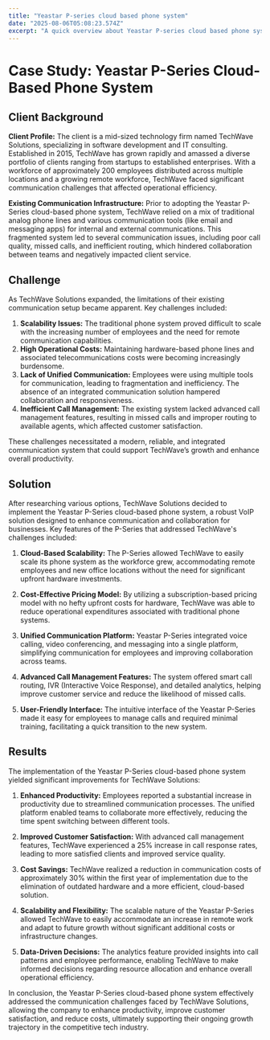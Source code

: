 ```yaml
---
title: "Yeastar P-series cloud based phone system"
date: "2025-08-06T05:08:23.574Z"
excerpt: "A quick overview about Yeastar P-series cloud based phone system for SMBs."
---
```

# Case Study: Yeastar P-Series Cloud-Based Phone System

## Client Background

**Client Profile:**
The client is a mid-sized technology firm named TechWave Solutions, specializing in software development and IT consulting. Established in 2015, TechWave has grown rapidly and amassed a diverse portfolio of clients ranging from startups to established enterprises. With a workforce of approximately 200 employees distributed across multiple locations and a growing remote workforce, TechWave faced significant communication challenges that affected operational efficiency.

**Existing Communication Infrastructure:**
Prior to adopting the Yeastar P-Series cloud-based phone system, TechWave relied on a mix of traditional analog phone lines and various communication tools (like email and messaging apps) for internal and external communications. This fragmented system led to several communication issues, including poor call quality, missed calls, and inefficient routing, which hindered collaboration between teams and negatively impacted client service.

## Challenge

As TechWave Solutions expanded, the limitations of their existing communication setup became apparent. Key challenges included:

1. **Scalability Issues:** The traditional phone system proved difficult to scale with the increasing number of employees and the need for remote communication capabilities.
2. **High Operational Costs:** Maintaining hardware-based phone lines and associated telecommunications costs were becoming increasingly burdensome.
3. **Lack of Unified Communication:** Employees were using multiple tools for communication, leading to fragmentation and inefficiency. The absence of an integrated communication solution hampered collaboration and responsiveness.
4. **Inefficient Call Management:** The existing system lacked advanced call management features, resulting in missed calls and improper routing to available agents, which affected customer satisfaction.

These challenges necessitated a modern, reliable, and integrated communication system that could support TechWave’s growth and enhance overall productivity.

## Solution

After researching various options, TechWave Solutions decided to implement the Yeastar P-Series cloud-based phone system, a robust VoIP solution designed to enhance communication and collaboration for businesses. Key features of the P-Series that addressed TechWave's challenges included:

1. **Cloud-Based Scalability:** The P-Series allowed TechWave to easily scale its phone system as the workforce grew, accommodating remote employees and new office locations without the need for significant upfront hardware investments.

2. **Cost-Effective Pricing Model:** By utilizing a subscription-based pricing model with no hefty upfront costs for hardware, TechWave was able to reduce operational expenditures associated with traditional phone systems.

3. **Unified Communication Platform:** Yeastar P-Series integrated voice calling, video conferencing, and messaging into a single platform, simplifying communication for employees and improving collaboration across teams.

4. **Advanced Call Management Features:** The system offered smart call routing, IVR (Interactive Voice Response), and detailed analytics, helping improve customer service and reduce the likelihood of missed calls.

5. **User-Friendly Interface:** The intuitive interface of the Yeastar P-Series made it easy for employees to manage calls and required minimal training, facilitating a quick transition to the new system.

## Results

The implementation of the Yeastar P-Series cloud-based phone system yielded significant improvements for TechWave Solutions:

1. **Enhanced Productivity:** Employees reported a substantial increase in productivity due to streamlined communication processes. The unified platform enabled teams to collaborate more effectively, reducing the time spent switching between different tools.

2. **Improved Customer Satisfaction:** With advanced call management features, TechWave experienced a 25% increase in call response rates, leading to more satisfied clients and improved service quality.

3. **Cost Savings:** TechWave realized a reduction in communication costs of approximately 30% within the first year of implementation due to the elimination of outdated hardware and a more efficient, cloud-based solution.

4. **Scalability and Flexibility:** The scalable nature of the Yeastar P-Series allowed TechWave to easily accommodate an increase in remote work and adapt to future growth without significant additional costs or infrastructure changes.

5. **Data-Driven Decisions:** The analytics feature provided insights into call patterns and employee performance, enabling TechWave to make informed decisions regarding resource allocation and enhance overall operational efficiency.

In conclusion, the Yeastar P-Series cloud-based phone system effectively addressed the communication challenges faced by TechWave Solutions, allowing the company to enhance productivity, improve customer satisfaction, and reduce costs, ultimately supporting their ongoing growth trajectory in the competitive tech industry.